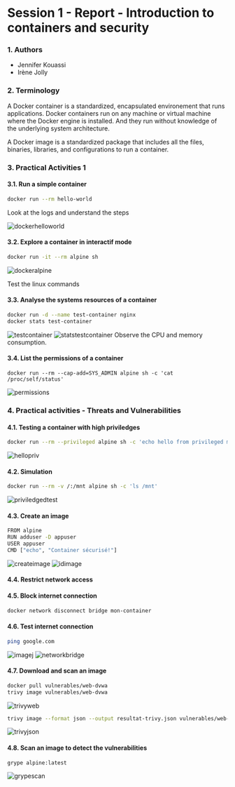 # Session 1 - Report - Introduction to containers and security

### 1. Authors

- Jennifer Kouassi
- Irène Jolly

### 2. Terminology

A Docker container is a standardized, encapsulated environement that runs applications. Docker containers run on any machine or virtual machine where the Docker engine is installed. And they run without knowledge of the underlying system architecture. 

A Docker image is a standardized package that includes all the files, binaries, libraries, and configurations to run a container. 

### 3. Practical Activities 1

#### 3.1. Run a simple container

````bash 
docker run --rm hello-world
````
Look at the logs and understand the steps

![dockerhelloworld](../session1/images/dockerhelloworld.png)

#### 3.2. Explore a container in interactif mode

```bash 
docker run -it --rm alpine sh
```
![dockeralpine](../session1/images/dockeralpine.png)

Test the linux commands

#### 3.3. Analyse the systems resources of a container

```bash
docker run -d --name test-container nginx
docker stats test-container
```
![testcontainer](../session1/images/testcontainer.png)
![statstestcontainer](../session1/images/stats.png)
Observe the CPU and memory consumption. 

#### 3.4. List the permissions of a container

```
docker run --rm --cap-add=SYS_ADMIN alpine sh -c 'cat /proc/self/status'
```
![permissions](../session1/images/permissions.png)

### 4. Practical activities - Threats and Vulnerabilities

#### 4.1. Testing a container with high priviledges

```bash 
docker run --rm --privileged alpine sh -c 'echo hello from privileged mode'
```
![hellopriv](../session1/images/hellopriv.png)

#### 4.2. Simulation

```bash 
docker run --rm -v /:/mnt alpine sh -c 'ls /mnt'
```
![priviledgedtest](../session1/images/priviledgedtest.png)

#### 4.3. Create an image

```bash 
FROM alpine
RUN adduser -D appuser
USER appuser
CMD ["echo", "Container sécurisé!"]
```
![createimage](../session1/images/createimage.png)
![idimage](../session1/images/containerid.png)

#### 4.4. Restrict network access

#### 4.5. Block internet connection
```bash
docker network disconnect bridge mon-container
```


#### 4.6. Test internet connection

```bash 
ping google.com 
```
![imagej](image.png)
![networkbridge](../session1/images/networkbridge.png)

#### 4.7. Download and scan an image 
```bash
docker pull vulnerables/web-dvwa
trivy image vulnerables/web-dvwa
```
![trivyweb](../session1/images/trivy.png)
```bash
trivy image --format json --output resultat-trivy.json vulnerables/web-dvwa
```
![trivyjson](../session1/images/jsonimage.png)

#### 4.8. Scan an image to detect the vulnerabilities

```bash
grype alpine:latest
```

![grypescan](../session1/images/grypealpine.png)









